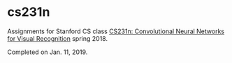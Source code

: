 # cs231n
Assignments for Stanford CS class [CS231n: Convolutional Neural Networks for Visual Recognition](http://vision.stanford.edu/teaching/cs231n/) spring 2018.

Completed on Jan. 11, 2019.
